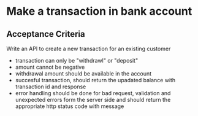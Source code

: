 # Make a transaction in bank account

## Acceptance Criteria

Write an API to create a new transaction for an existing customer

- transaction can only be "withdrawl" or "deposit"
- amount cannot be negative
- withdrawal amount should be available in the account
- succesful transaction, should return the upadated balance with transaction id and response
- error handling should be done for bad request, validation and unexpected errors form the server side and should return the appropriate http status code with message
